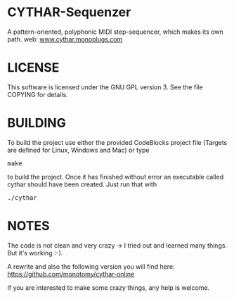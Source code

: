 # CYTHAR-Sequenzer

A pattern-oriented, polyphonic MIDI step-sequencer, which makes its own path.
web: www.cythar.monoplugs.com



# LICENSE

This software is licensed under the GNU GPL version 3. See the file COPYING for details.

# BUILDING

To build the project use either the provided CodeBlocks project file (Targets are defined for Linux, Windows and Mac) or type

<pre>
make
</pre>

to build the project. Once it has finished without error an executable called cythar should have been created. Just run that with

<pre>
./cythar
</pre>

# NOTES

The code is not clean and very crazy -> I tried out and learned many things. But it's working :-).

A rewrite and also the following version you will find here: https://github.com/monotomy/cythar-online


If you are interested to make some crazy things, any help is welcome.
